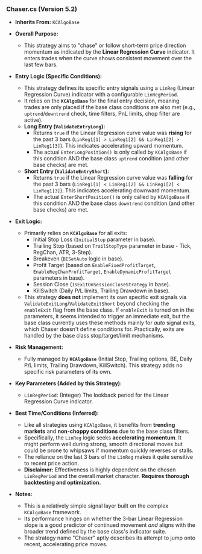 ### Chaser.cs (Version 5.2)

*   **Inherits From:** `KCAlgoBase`

*   **Overall Purpose:**
    *   This strategy aims to "chase" or follow short-term price direction momentum as indicated by the **Linear Regression Curve** indicator. It enters trades when the curve shows consistent movement over the last few bars.

*   **Entry Logic (Specific Conditions):**
    *   This strategy defines its specific entry signals using a `LinReg` (Linear Regression Curve) indicator with a configurable `LinRegPeriod`.
    *   It relies on the **`KCAlgoBase`** for the final entry decision, meaning trades are only placed if the base class conditions are also met (e.g., `uptrend`/`downtrend` check, time filters, PnL limits, chop filter are active).
    *   **Long Entry (`ValidateEntryLong`):**
        *   Returns `true` if the Linear Regression curve value was **rising** for the past 3 bars (`LinReg1[1] > LinReg1[2] && LinReg1[2] > LinReg1[3]`). This indicates accelerating upward momentum.
        *   The actual `EnterLongPosition()` is only called by `KCAlgoBase` if this condition AND the base class `uptrend` condition (and other base checks) are met.
    *   **Short Entry (`ValidateEntryShort`):**
        *   Returns `true` if the Linear Regression curve value was **falling** for the past 3 bars (`LinReg1[1] < LinReg1[2] && LinReg1[2] < LinReg1[3]`). This indicates accelerating downward momentum.
        *   The actual `EnterShortPosition()` is only called by `KCAlgoBase` if this condition AND the base class `downtrend` condition (and other base checks) are met.

*   **Exit Logic:**
    *   Primarily relies on **`KCAlgoBase`** for all exits:
        *   Initial Stop Loss (`InitialStop` parameter in base).
        *   Trailing Stop (based on `TrailStopType` parameter in base - Tick, RegChan, ATR, 3-Step).
        *   Breakeven (`BESetAuto` logic in base).
        *   Profit Target (based on `EnableFixedProfitTarget`, `EnableRegChanProfitTarget`, `EnableDynamicProfitTarget` parameters in base).
        *   Session Close (`IsExitOnSessionCloseStrategy` in base).
        *   KillSwitch (Daily P/L limits, Trailing Drawdown in base).
    *   This strategy **does not** implement its own specific exit signals via `ValidateExitLong`/`ValidateExitShort` beyond checking the `enableExit` flag from the base class. If `enableExit` is turned on in the parameters, it seems intended to trigger an immediate exit, but the base class currently uses these methods mainly for *auto* signal exits, which Chaser doesn't define conditions for. Practically, exits are handled by the base class stop/target/limit mechanisms.

*   **Risk Management:**
    *   Fully managed by **`KCAlgoBase`** (Initial Stop, Trailing options, BE, Daily P/L limits, Trailing Drawdown, KillSwitch). This strategy adds no specific risk parameters of its own.

*   **Key Parameters (Added by this Strategy):**
    *   `LinRegPeriod`: (Integer) The lookback period for the Linear Regression Curve indicator.

*   **Best Time/Conditions (Inferred):**
    *   Like all strategies using `KCAlgoBase`, it benefits from **trending markets** and **non-choppy conditions** due to the base class filters.
    *   Specifically, the `LinReg` logic seeks **accelerating momentum**. It might perform well during strong, smooth directional moves but could be prone to whipsaws if momentum quickly reverses or stalls.
    *   The reliance on the last 3 bars of the `LinReg` makes it quite sensitive to recent price action.
    *   **Disclaimer:** Effectiveness is highly dependent on the chosen `LinRegPeriod` and the overall market character. **Requires thorough backtesting and optimization.**

*   **Notes:**
    *   This is a relatively simple signal layer built on the complex `KCAlgoBase` framework.
    *   Its performance hinges on whether the 3-bar Linear Regression slope is a good predictor of continued movement *and* aligns with the broader trend defined by the base class's indicator suite.
    *   The strategy name "Chaser" aptly describes its attempt to jump onto recent, accelerating price moves.
